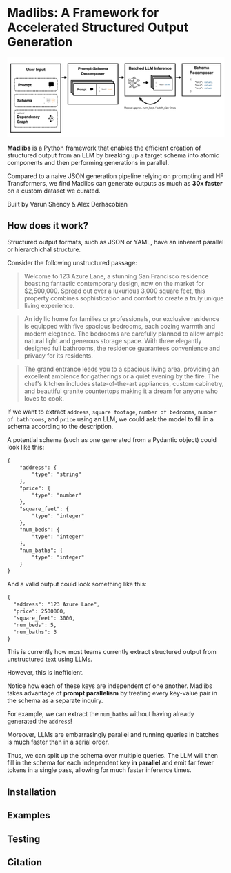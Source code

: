 # Madlibs: A Framework for Accelerated Structured Output Generation

![A diagram](figs/diagram.png)

**Madlibs** is a Python framework that enables the efficient creation of structured output from an LLM by breaking up a target schema into atomic components and then performing generations in parallel.

Compared to a naive JSON generation pipeline relying on prompting and HF Transformers, we find Madlibs can generate outputs as much as **30x faster** on a custom dataset we curated.

Built by Varun Shenoy & Alex Derhacobian

## How does it work?

Structured output formats, such as JSON or YAML, have an inherent parallel or hierarchichal structure.

Consider the following unstructured passage:

> Welcome to 123 Azure Lane, a stunning San Francisco residence boasting fantastic contemporary design, now on the market for $2,500,000. Spread out over a luxurious 3,000 square feet, this property combines sophistication and comfort to create a truly unique living experience.

> An idyllic home for families or professionals, our exclusive residence is equipped with five spacious bedrooms, each oozing warmth and modern elegance. The bedrooms are carefully planned to allow ample natural light and generous storage space. With three elegantly designed full bathrooms, the residence guarantees convenience and privacy for its residents.

> The grand entrance leads you to a spacious living area, providing an excellent ambience for gatherings or a quiet evening by the fire. The chef's kitchen includes state-of-the-art appliances, custom cabinetry, and beautiful granite countertops making it a dream for anyone who loves to cook.

If we want to extract `address`, `square footage`, `number of bedrooms`, `number of bathrooms`, and `price` using an LLM, we could ask the model to fill in a schema according to the description.

A potential schema (such as one generated from a Pydantic object) could look like this:

```
{
    "address": {
        "type": "string"
    },
    "price": {
        "type": "number"
    },
    "square_feet": {
        "type": "integer"
    },
    "num_beds": {
        "type": "integer"
    },
    "num_baths": {
        "type": "integer"
    }
}
```

And a valid output could look something like this:

```
{
  "address": "123 Azure Lane",
  "price": 2500000,
  "square_feet": 3000,
  "num_beds": 5,
  "num_baths": 3
}
```

This is currently how most teams currently extract structured output from unstructured text using LLMs.

However, this is inefficient.

Notice how each of these keys are independent of one another. Madlibs takes advantage of **prompt parallelism** by treating every key-value pair in the schema as a separate inquiry.

For example, we can extract the `num_baths` without having already generated the `address`!

Moreover, LLMs are embarrasingly parallel and running queries in batches is much faster than in a serial order.

Thus, we can split up the schema over multiple queries. The LLM will then fill in the schema for each independent key **in parallel** and emit far fewer tokens in a single pass, allowing for much faster inference times.

## Installation

## Examples

## Testing

## Citation
